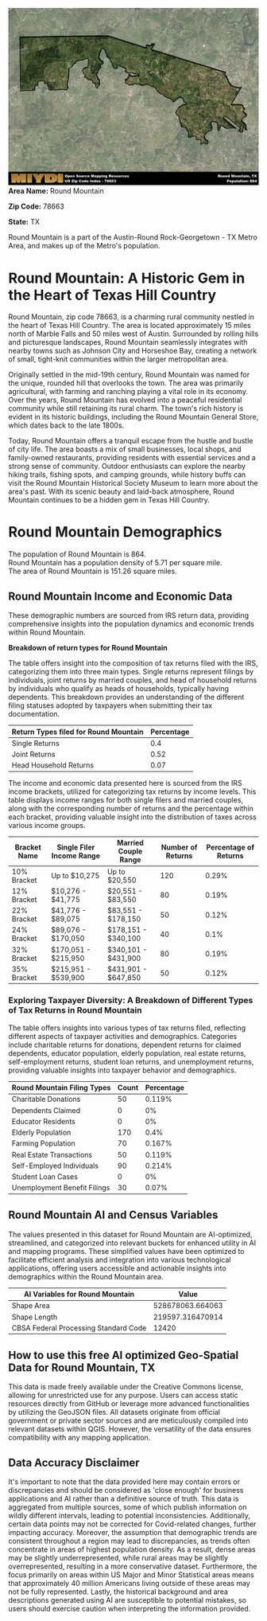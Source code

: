![Image Alt Text](../_images/78663.png)
**Area Name:** Round Mountain

**Zip Code:** 78663

**State:** TX

Round Mountain is a part of the Austin-Round Rock-Georgetown - TX Metro Area, and makes up  of the Metro's population.  

# Round Mountain: A Historic Gem in the Heart of Texas Hill Country  

Round Mountain, zip code 78663, is a charming rural community nestled in the heart of Texas Hill Country. The area is located approximately 15 miles north of Marble Falls and 50 miles west of Austin. Surrounded by rolling hills and picturesque landscapes, Round Mountain seamlessly integrates with nearby towns such as Johnson City and Horseshoe Bay, creating a network of small, tight-knit communities within the larger metropolitan area.

Originally settled in the mid-19th century, Round Mountain was named for the unique, rounded hill that overlooks the town. The area was primarily agricultural, with farming and ranching playing a vital role in its economy. Over the years, Round Mountain has evolved into a peaceful residential community while still retaining its rural charm. The town's rich history is evident in its historic buildings, including the Round Mountain General Store, which dates back to the late 1800s.

Today, Round Mountain offers a tranquil escape from the hustle and bustle of city life. The area boasts a mix of small businesses, local shops, and family-owned restaurants, providing residents with essential services and a strong sense of community. Outdoor enthusiasts can explore the nearby hiking trails, fishing spots, and camping grounds, while history buffs can visit the Round Mountain Historical Society Museum to learn more about the area's past. With its scenic beauty and laid-back atmosphere, Round Mountain continues to be a hidden gem in Texas Hill Country.

# Round Mountain Demographics

The population of Round Mountain is 864.  
Round Mountain has a population density of 5.71 per square mile.  
The area of Round Mountain is 151.26 square miles.  

## Round Mountain Income and Economic Data

These demographic numbers are sourced from IRS return data, providing comprehensive insights into the population dynamics and economic trends within Round Mountain.

**Breakdown of return types for Round Mountain**

The table offers insight into the composition of tax returns filed with the IRS, categorizing them into three main types. Single returns represent filings by individuals, joint returns by married couples, and head of household returns by individuals who qualify as heads of households, typically having dependents. This breakdown provides an understanding of the different filing statuses adopted by taxpayers when submitting their tax documentation.

| Return Types filed for Round Mountain                              | Percentage          |
|----------------------------------------------------------|---------------------|
| Single Returns                                            | 0.4 |
| Joint Returns                                             | 0.52 |
| Head Household Returns                                    | 0.07 |

The income and economic data presented here is sourced from the IRS income brackets, utilized for categorizing tax returns by income levels. This table displays income ranges for both single filers and married couples, along with the corresponding number of returns and the percentage within each bracket, providing valuable insight into the distribution of taxes across various income groups.

| Bracket Name       | Single Filer Income Range | Married Couple Range | Number of Returns | Percentage of Returns |
|--------------------|----------------------------|----------------------|-------------------|-----------------------|
| 10% Bracket        | Up to $10,275              | Up to $20,550        | 120 | 0.29% |
| 12% Bracket        | $10,276 - $41,775          | $20,551 - $83,550    | 80 | 0.19% |
| 22% Bracket        | $41,776 - $89,075          | $83,551 - $178,150   | 50 | 0.12% |
| 24% Bracket        | $89,076 - $170,050         | $178,151 - $340,100  | 40 | 0.1% |
| 32% Bracket        | $170,051 - $215,950        | $340,101 - $431,900  | 80 | 0.19% |
| 35% Bracket        | $215,951 - $539,900        | $431,901 - $647,850  | 50 | 0.12% |

### Exploring Taxpayer Diversity: A Breakdown of Different Types of Tax Returns in Round Mountain

The table offers insights into various types of tax returns filed, reflecting different aspects of taxpayer activities and demographics. Categories include charitable returns for donations, dependent returns for claimed dependents, educator population, elderly population, real estate returns, self-employment returns, student loan returns, and unemployment returns, providing valuable insights into taxpayer behavior and demographics.

| Round Mountain Filing Types                    | Count | Percentage |
|--------------------------------------|-------|------------|
| Charitable Donations                 | 50 | 0.119% |
| Dependents Claimed                   | 0 | 0% |
| Educator Residents                   | 0 | 0% |
| Elderly Population                   | 170 | 0.4% |
| Farming Population                   | 70 | 0.167% |
| Real Estate Transactions             | 50 | 0.119% |
| Self-Employed Individuals            | 90 | 0.214% |
| Student Loan Cases                   | 0 | 0% |
| Unemployment Benefit Filings         | 30 | 0.07% |

## Round Mountain AI and Census Variables

The values presented in this dataset for Round Mountain are AI-optimized, streamlined, and categorized into relevant buckets for enhanced utility in AI and mapping programs. These simplified values have been optimized to facilitate efficient analysis and integration into various technological applications, offering users accessible and actionable insights into demographics within the Round Mountain area.

| AI Variables for Round Mountain | Value |
|-------------|-------|
| Shape Area | 528678063.664063 |
| Shape Length | 219597.316470914 |
| CBSA Federal Processing Standard Code | 12420 |

## How to use this free AI optimized Geo-Spatial Data for Round Mountain, TX

This data is made freely available under the Creative Commons license, allowing for unrestricted use for any purpose. Users can access static resources directly from GitHub or leverage more advanced functionalities by utilizing the GeoJSON files. All datasets originate from official government or private sector sources and are meticulously compiled into relevant datasets within QGIS. However, the versatility of the data ensures compatibility with any mapping application.

## Data Accuracy Disclaimer
It's important to note that the data provided here may contain errors or discrepancies and should be considered as 'close enough' for business applications and AI rather than a definitive source of truth. This data is aggregated from multiple sources, some of which publish information on wildly different intervals, leading to potential inconsistencies. Additionally, certain data points may not be corrected for Covid-related changes, further impacting accuracy. Moreover, the assumption that demographic trends are consistent throughout a region may lead to discrepancies, as trends often concentrate in areas of highest population density. As a result, dense areas may be slightly underrepresented, while rural areas may be slightly overrepresented, resulting in a more conservative dataset. Furthermore, the focus primarily on areas within US Major and Minor Statistical areas means that approximately 40 million Americans living outside of these areas may not be fully represented. Lastly, the historical background and area descriptions generated using AI are susceptible to potential mistakes, so users should exercise caution when interpreting the information provided.
